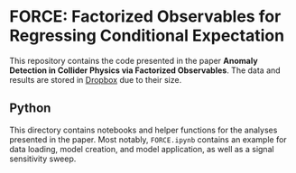 # FORCE: Factorized Observables for Regressing Conditional Expectation

This repository contains the code presented in the paper **Anomaly Detection in Collider Physics via Factorized Observables**.
The data and results are stored in [Dropbox](https://www.dropbox.com/scl/fo/rtbj10e7nvokqjj0d2i0v/h?rlkey=phk4cg4zt1c5y4p0927rn5p2c&dl=0) due to their size.

## Python
This directory contains notebooks and helper functions for the analyses presented in the paper. Most notably, ```FORCE.ipynb``` contains an example for data loading, model creation, and model application, as well as a signal sensitivity sweep.

